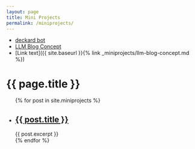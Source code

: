 ```yaml
---
layout: page
title: Mini Projects
permalink: /miniprojects/
---
```


- [deckard bot](./deckard-bot)
- [LLM Blog Concept](./llm-blog-concept)
- [Link text]({{ site.baseurl }}{% link _miniprojects/llm-blog-concept.md %})


<h1>{{ page.title }}</h1>

<ul>
  {% for post in site.miniprojects %}
    <li>
      <h2><a href="{{ post.url }}">{{ post.title }}</a></h2>
      {{ post.excerpt }}
    </li>
  {% endfor %}
</ul>